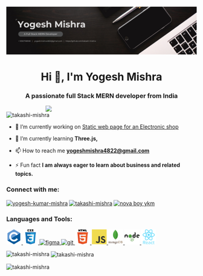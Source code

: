 ![logo](https://github.com/takashi-mishra/takashi-mishra/blob/main/github-banner.png)
<h1 align="center">Hi 👋, I'm Yogesh Mishra</h1>
<h3 align="center">A passionate full Stack MERN developer from India</h3>
 
<img src="https://i.pinimg.com/originals/e8/f4/53/e8f453469a3ec97ecd354df465d73913.gif" width ="400" align = "right" />

<p align="left"> <img src="https://komarev.com/ghpvc/?username=takashi-mishra&label=Profile%20views&color=0e75b6&style=flat" alt="takashi-mishra" /> </p>

- 🔭 I’m currently working on [Static web page for an Electronic shop](https://new-kumar-electronic.vercel.app/)

- 🌱 I’m currently learning **Three.js,**

- 📫 How to reach me **yogeshmishra4822@gmail.com**

- ⚡ Fun fact **I am always eager to learn about business and related topics.**

<h3 align="left">Connect with me:</h3>
<p align="left">
<a href="https://linkedin.com/in/yogesh-kumar-mishra" target="blank"><img align="center" src="https://raw.githubusercontent.com/rahuldkjain/github-profile-readme-generator/master/src/images/icons/Social/linked-in-alt.svg" alt="yogesh-kumar-mishra" height="30" width="40" /></a>
<a href="https://instagram.com/takashi-mishra" target="blank"><img align="center" src="https://raw.githubusercontent.com/rahuldkjain/github-profile-readme-generator/master/src/images/icons/Social/instagram.svg" alt="takashi-mishra" height="30" width="40" /></a>
<a href="https://www.youtube.com/c/nova boy ykm" target="blank"><img align="center" src="https://raw.githubusercontent.com/rahuldkjain/github-profile-readme-generator/master/src/images/icons/Social/youtube.svg" alt="nova boy ykm" height="30" width="40" /></a>
</p>

<h3 align="left">Languages and Tools:</h3>
<p align="left"> <a href="https://www.cprogramming.com/" target="_blank" rel="noreferrer"> <img src="https://raw.githubusercontent.com/devicons/devicon/master/icons/c/c-original.svg" alt="c" width="40" height="40"/> </a> <a href="https://www.w3schools.com/css/" target="_blank" rel="noreferrer"> <img src="https://raw.githubusercontent.com/devicons/devicon/master/icons/css3/css3-original-wordmark.svg" alt="css3" width="40" height="40"/> </a> <a href="https://www.figma.com/" target="_blank" rel="noreferrer"> <img src="https://www.vectorlogo.zone/logos/figma/figma-icon.svg" alt="figma" width="40" height="40"/> </a> <a href="https://git-scm.com/" target="_blank" rel="noreferrer"> <img src="https://www.vectorlogo.zone/logos/git-scm/git-scm-icon.svg" alt="git" width="40" height="40"/> </a> <a href="https://www.w3.org/html/" target="_blank" rel="noreferrer"> <img src="https://raw.githubusercontent.com/devicons/devicon/master/icons/html5/html5-original-wordmark.svg" alt="html5" width="40" height="40"/> </a> <a href="https://developer.mozilla.org/en-US/docs/Web/JavaScript" target="_blank" rel="noreferrer"> <img src="https://raw.githubusercontent.com/devicons/devicon/master/icons/javascript/javascript-original.svg" alt="javascript" width="40" height="40"/> </a> <a href="https://www.mongodb.com/" target="_blank" rel="noreferrer"> <img src="https://raw.githubusercontent.com/devicons/devicon/master/icons/mongodb/mongodb-original-wordmark.svg" alt="mongodb" width="40" height="40"/> </a> <a href="https://nodejs.org" target="_blank" rel="noreferrer"> <img src="https://raw.githubusercontent.com/devicons/devicon/master/icons/nodejs/nodejs-original-wordmark.svg" alt="nodejs" width="40" height="40"/> </a> <a href="https://reactjs.org/" target="_blank" rel="noreferrer"> <img src="https://raw.githubusercontent.com/devicons/devicon/master/icons/react/react-original-wordmark.svg" alt="react" width="40" height="40"/> </a> </p>

<p><img align="left" src="https://github-readme-stats.vercel.app/api/top-langs?username=takashi-mishra&show_icons=true&locale=en&layout=compact" alt="takashi-mishra" /></p>

<p>&nbsp;<img align="center" src="https://github-readme-stats.vercel.app/api?username=takashi-mishra&show_icons=true&locale=en" alt="takashi-mishra" /></p>

<p><img align="center" src="https://github-readme-streak-stats.herokuapp.com/?user=takashi-mishra&" alt="takashi-mishra" /></p>
